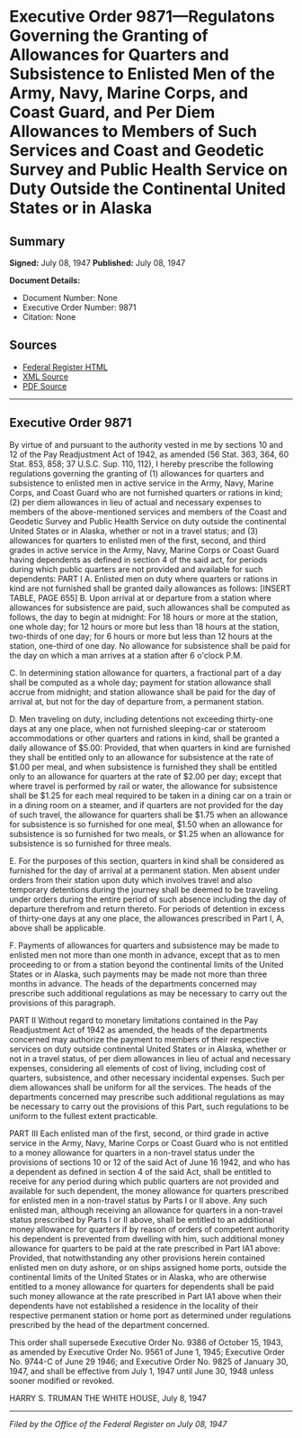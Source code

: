 # Executive Order 9871—Regulatons Governing the Granting of Allowances for Quarters and Subsistence to Enlisted Men of the Army, Navy, Marine Corps, and Coast Guard, and Per Diem Allowances to Members of Such Services and Coast and Geodetic Survey and Public Health Service on Duty Outside the Continental United States or in Alaska

## Summary

**Signed:** July 08, 1947
**Published:** July 08, 1947

**Document Details:**
- Document Number: None
- Executive Order Number: 9871
- Citation: None

## Sources
- [Federal Register HTML](https://www.presidency.ucsb.edu/documents/executive-order-9871-regulatons-governing-the-granting-allowances-for-quarters-and)
- [XML Source](None)
- [PDF Source](None)

---

## Executive Order 9871

By virtue of and pursuant to the authority vested in me by sections 10 and 12 of the Pay Readjustment Act of 1942, as amended (56 Stat. 363, 364, 60 Stat. 853, 858; 37 U.S.C. Sup. 110, 112), I hereby prescribe the following regulations governing the granting of (1) allowances for quarters and subsistence to enlisted men in active service in the Army, Navy, Marine Corps, and Coast Guard who are not furnished quarters or rations in kind; (2) per diem allowances in lieu of actual and necessary expenses to members of the above-mentioned services and members of the Coast and Geodetic Survey and Public Health Service on duty outside the continental United States or in Alaska, whether or not in a travel status; and (3) allowances for quarters to enlisted men of the first, second, and third grades in active service in the Army, Navy, Marine Corps or Coast Guard having dependents as defined in section 4 of the said act, for periods during which public quarters are not provided and available for such dependents:
PART I
A. Enlisted men on duty where quarters or rations in kind are not furnished shall be granted daily allowances as follows:
[INSERT TABLE, PAGE 655]
B. Upon arrival at or departure from a station where allowances for subsistence are paid, such allowances shall be computed as follows, the day to begin at midnight: For 18 hours or more at the station, one whole day; for 12 hours or more but less than 18 hours at the station, two-thirds of one day; for 6 hours or more but less than 12 hours at the station, one-third of one day. No allowance for subsistence shall be paid for the day on which a man arrives at a station after 6 o'clock P.M.

C. In determining station allowance for quarters, a fractional part of a day shall be computed as a whole day; payment for station allowance shall accrue from midnight; and station allowance shall be paid for the day of arrival at, but not for the day of departure from, a permanent station.

D. Men traveling on duty, including detentions not exceeding thirty-one days at any one place, when not furnished sleeping-car or stateroom accommodations or other quarters and rations in kind, shall be granted a daily allowance of $5.00: Provided, that when quarters in kind are furnished they shall be entitled only to an allowance for subsistence at the rate of $1.00 per meal, and when subsistence is furnished they shall be entitled only to an allowance for quarters at the rate of $2.00 per day; except that where travel is performed by rail or water, the allowance for subsistence shall be $1.25 for each meal required to be taken in a dining car on a train or in a dining room on a steamer, and if quarters are not provided for the day of such travel, the allowance for quarters shall be $1.75 when an allowance for subsistence is so furnished for one meal, $1.50 when an allowance for subsistence is so furnished for two meals, or $1.25 when an allowance for subsistence is so furnished for three meals.

E. For the purposes of this section, quarters in kind shall be considered as furnished for the day of arrival at a permanent station. Men absent under orders from their station upon duty which involves travel and also temporary detentions during the journey shall be deemed to be traveling under orders during the entire period of such absence including the day of departure therefrom and return thereto. For periods of detention in excess of thirty-one days at any one place, the allowances prescribed in Part I, A, above shall be applicable.

F. Payments of allowances for quarters and subsistence may be made to enlisted men not more than one month in advance, except that as to men proceeding to or from a station beyond the continental limits of the United States or in Alaska, such payments may be made not more than three months in advance. The heads of the departments concerned may prescribe such additional regulations as may be necessary to carry out the provisions of this paragraph.

PART II
Without regard to monetary limitations contained in the Pay Readjustment Act of 1942 as amended, the heads of the departments concerned may authorize the payment to members of their respective services on duty outside continental United States or in Alaska, whether or not in a travel status, of per diem allowances in lieu of actual and necessary expenses, considering all elements of cost of living, including cost of quarters, subsistence, and other necessary incidental expenses. Such per diem allowances shall be uniform for all the services. The heads of the departments concerned may prescribe such additional regulations as may be necessary to carry out the provisions of this Part, such regulations to be uniform to the fullest extent practicable.

PART III
Each enlisted man of the first, second, or third grade in active service in the Army, Navy, Marine Corps or Coast Guard who is not entitled to a money allowance for quarters in a non-travel status under the provisions of sections 10 or 12 of the said Act of June 16 1942, and who has a dependent as defined in section 4 of the said Act, shall be entitled to receive for any period during which public quarters are not provided and available for such dependent, the money allowance for quarters prescribed for enlisted men in a non-travel status by Parts I or II above. Any such enlisted man, although receiving an allowance for quarters in a non-travel status prescribed by Parts I or II above, shall be entitled to an additional money allowance for quarters if by reason of orders of competent authority his dependent is prevented from dwelling with him, such additional money allowance for quarters to be paid at the rate prescribed in Part IA1 above: Provided, that notwithstanding any other provisions herein contained enlisted men on duty ashore, or on ships assigned home ports, outside the continental limits of the United States or in Alaska, who are otherwise entitled to a money allowance for quarters for dependents shall be paid such money allowance at the rate prescribed in Part IA1 above when their dependents have not established a residence in the locality of their respective permanent station or home port as determined under regulations prescribed by the head of the department concerned.

This order shall supersede Executive Order No. 9386 of October 15, 1943, as amended by Executive Order No. 9561 of June 1, 1945; Executive Order No. 9744-C of June 29 1946; and Executive Order No. 9825 of January 30, 1947, and shall be effective from July 1, 1947 until June 30, 1948 unless sooner modified or revoked.

HARRY S. TRUMAN
THE WHITE HOUSE,
July 8, 1947

---

*Filed by the Office of the Federal Register on July 08, 1947*
